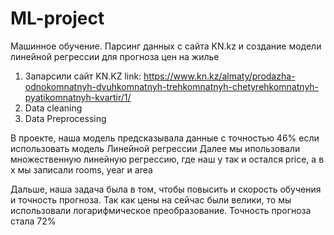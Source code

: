 # ML-project
Машинное обучение. Парсинг данных с сайта KN.kz и создание модели линейной регрессии для прогноза цен на жилье

1) Запарсили сайт KN.KZ
link: https://www.kn.kz/almaty/prodazha-odnokomnatnyh-dvuhkomnatnyh-trehkomnatnyh-chetyrehkomnatnyh-pyatikomnatnyh-kvartir/1/
2) Data cleaning
3) Data Preprocessing

В проекте, наша модель предсказывала данные с точностью 46% если использовать модель Линейной регрессии
Далее мы ипользовали множественную линейную регрессию, где наш y так и остался price, а в x мы записали rooms, year и area

Дальше, наша задача была в том, чтобы повысить и скорость обучения и точность прогноза. Так как цены на сейчас были велики, то мы использовали логарифмическое преобразование.
Точность прогноза стала 72%
